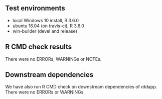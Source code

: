 ## Test environments
* local Windows 10 install, R 3.6.0
* ubuntu 16.04 (on travis-ci), R 3.6.0
* win-builder (devel and release)
 
## R CMD check results
There were no ERRORs, WARNINGs or NOTEs.

## Downstream dependencies
We have also run R CMD check on downstream dependencies of rddapp.
There were no ERRORs or WARNINGs.
